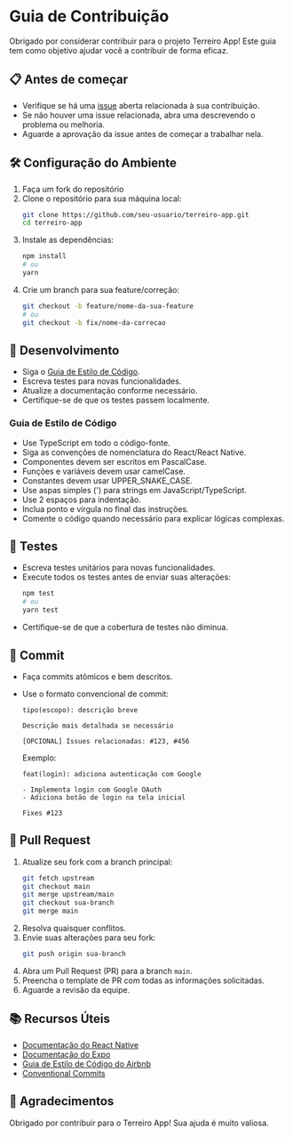 # Guia de Contribuição

Obrigado por considerar contribuir para o projeto Terreiro App! Este guia tem como objetivo ajudar você a contribuir de forma eficaz.

## 📋 Antes de começar

- Verifique se há uma [issue](link-para-issues) aberta relacionada à sua contribuição.
- Se não houver uma issue relacionada, abra uma descrevendo o problema ou melhoria.
- Aguarde a aprovação da issue antes de começar a trabalhar nela.

## 🛠 Configuração do Ambiente

1. Faça um fork do repositório
2. Clone o repositório para sua máquina local:
   ```bash
   git clone https://github.com/seu-usuario/terreiro-app.git
   cd terreiro-app
   ```
3. Instale as dependências:
   ```bash
   npm install
   # ou
   yarn
   ```
4. Crie um branch para sua feature/correção:
   ```bash
   git checkout -b feature/nome-da-sua-feature
   # ou
   git checkout -b fix/nome-da-correcao
   ```

## 🔧 Desenvolvimento

- Siga o [Guia de Estilo de Código](#-guia-de-estilo-de-código).
- Escreva testes para novas funcionalidades.
- Atualize a documentação conforme necessário.
- Certifique-se de que os testes passem localmente.

### Guia de Estilo de Código

- Use TypeScript em todo o código-fonte.
- Siga as convenções de nomenclatura do React/React Native.
- Componentes devem ser escritos em PascalCase.
- Funções e variáveis devem usar camelCase.
- Constantes devem usar UPPER_SNAKE_CASE.
- Use aspas simples (') para strings em JavaScript/TypeScript.
- Use 2 espaços para indentação.
- Inclua ponto e vírgula no final das instruções.
- Comente o código quando necessário para explicar lógicas complexas.

## 🧪 Testes

- Escreva testes unitários para novas funcionalidades.
- Execute todos os testes antes de enviar suas alterações:
  ```bash
  npm test
  # ou
  yarn test
  ```
- Certifique-se de que a cobertura de testes não diminua.

## 📝 Commit

- Faça commits atômicos e bem descritos.
- Use o formato convencional de commit:
  ```
  tipo(escopo): descrição breve
  
  Descrição mais detalhada se necessário
  
  [OPCIONAL] Issues relacionadas: #123, #456
  ```
  
  Exemplo:
  ```
  feat(login): adiciona autenticação com Google
  
  - Implementa login com Google OAuth
  - Adiciona botão de login na tela inicial
  
  Fixes #123
  ```

## 🔄 Pull Request

1. Atualize seu fork com a branch principal:
   ```bash
   git fetch upstream
   git checkout main
   git merge upstream/main
   git checkout sua-branch
   git merge main
   ```
2. Resolva quaisquer conflitos.
3. Envie suas alterações para seu fork:
   ```bash
   git push origin sua-branch
   ```
4. Abra um Pull Request (PR) para a branch `main`.
5. Preencha o template de PR com todas as informações solicitadas.
6. Aguarde a revisão da equipe.

## 📚 Recursos Úteis

- [Documentação do React Native](https://reactnative.dev/docs/getting-started)
- [Documentação do Expo](https://docs.expo.dev/)
- [Guia de Estilo de Código do Airbnb](https://github.com/airbnb/javascript)
- [Conventional Commits](https://www.conventionalcommits.org/)

## 🙏 Agradecimentos

Obrigado por contribuir para o Terreiro App! Sua ajuda é muito valiosa.
